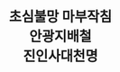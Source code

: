 <div align="center">

<p style="font-size: 24px; font-weight: bold;">
초심불망 마부작침 <br />
안광지배철 <br />
진인사대천명  <br />
</p>

</div>
